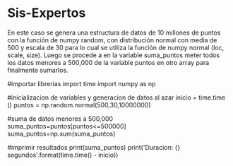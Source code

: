 # Sis-Expertos
En este caso se genera una estructura de datos de 10 millones de puntos con la función de numpy random, con distribución normal con media de 500 y escala de 30 para lo cual se utiliza la función de numpy normal (loc, scale, size). Luego se procede a en la variable suma_puntos meter todos los datos menores a 500,000 de la variable puntos en otro array para finalmente sumarlos. 

#importar librerias
import time
import numpy as np

#inicializacion de variables y generacion de datos al azar
inicio = time.time ()
puntos = np.random.normal(500,30,10000000) 

#suma de datos menores a 500,000
suma_puntos=puntos[puntos<=500000]
suma_puntos=np.sum(suma_puntos)

#imprimir resultados
print(suma_puntos)
print('Duracion: {} segundos'.format(time.time() - inicio))

